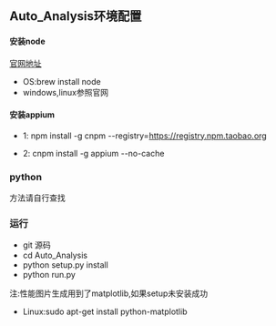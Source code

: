 ## Auto_Analysis环境配置

#### 安装node

[官网地址](https://nodejs.org/en/download/)

* OS:brew install node
* windows,linux参照官网

#### 安装appium

* 1: npm install -g cnpm --registry=https://registry.npm.taobao.org

* 2: cnpm install -g appium --no-cache

### python

方法请自行查找

### 运行

* git 源码
* cd Auto_Analysis
* python setup.py install
* python run.py

注:性能图片生成用到了matplotlib,如果setup未安装成功

* Linux:sudo apt-get install python-matplotlib

